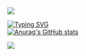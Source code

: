 <img src="https://capsule-render.vercel.app/api?type=waving&color=auto&height=300&section=header&text=Yuntae%20Github&fontSize=90&animation=fadeIn&fontAlignY=38&desc=Let%20me%20introduce%20My%20Github!&descAlignY=51&descAlign=69.9" />

<a href="https://git.io/typing-svg"><img src="https://readme-typing-svg.demolab.com?font=IBM+Plex+Sans+KR&pause=1000&color=000000&repeat=false&width=435&lines=%EB%85%B8%EC%85%98+%EC%A3%BC%EC%86%8C+%3A+https%3A%2F%2Fwww.notion.so%2FMySpace-f3b106a8dabd4ba38d3058b684fb17bb" alt="Typing SVG" /></a>
<br/>
[![Anurag's GitHub stats](https://github-readme-stats.vercel.app/api?username=CODEYT95)](https://github.com/anuraghazra/github-readme-stats)

<img src="https://capsule-render.vercel.app/api?type=waving&color=auto&height=150&section=footer" />

